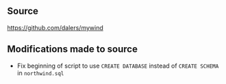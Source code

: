 ## Source
https://github.com/dalers/mywind

## Modifications made to source
* Fix beginning of script to use `CREATE DATABASE` instead of `CREATE SCHEMA` in `northwind.sql`

